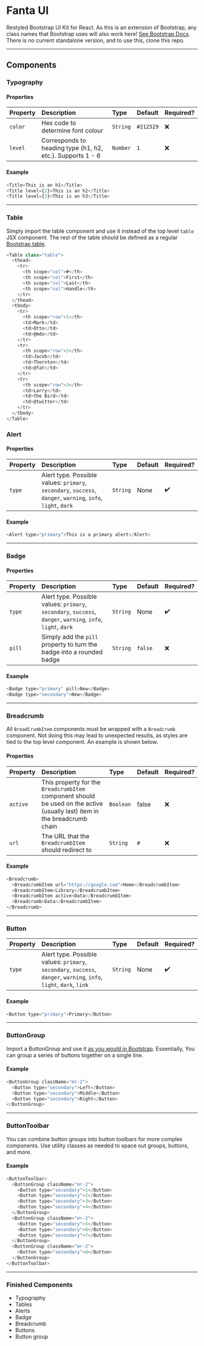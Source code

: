 # Fanta UI

Restyled Bootstrap UI Kit for React. As this is an extension of Bootstrap, any class names that Bootstrap uses will also work here! [See Bootstrap Docs](https://getbootstrap.com/docs/4.5/getting-started/introduction/). There is no current standalone version, and to use this, clone this repo.

---

## Components

### Typography

#### Properties

| Property | Description                                                | Type     | Default   | Required? |
| :------- | :--------------------------------------------------------- | :------- | :-------- | :-------- |
| `color`  | Hex code to determine font colour                          | `String` | `#212529` | ❌        |
| `level`  | Corresponds to heading type (h1, h2, etc.). Supports 1 - 6 | `Number` | `1`       | ❌        |

#### Example

```javascript
<Title>This is an h1</Title>
<Title level={2}>This is an h2</Title>
<Title level={3}>This is an h3</Title>
```

---

### Table

Simply import the table component and use it instead of the top level `table` JSX component. The rest of the table should be defined as a regular [Bootstrap table](https://getbootstrap.com/docs/4.5/content/tables/).

```javascript
<Table class="table">
  <thead>
    <tr>
      <th scope="col">#</th>
      <th scope="col">First</th>
      <th scope="col">Last</th>
      <th scope="col">Handle</th>
    </tr>
  </thead>
  <tbody>
    <tr>
      <th scope="row">1</th>
      <td>Mark</td>
      <td>Otto</td>
      <td>@mdo</td>
    </tr>
    <tr>
      <th scope="row">2</th>
      <td>Jacob</td>
      <td>Thornton</td>
      <td>@fat</td>
    </tr>
    <tr>
      <th scope="row">3</th>
      <td>Larry</td>
      <td>the Bird</td>
      <td>@twitter</td>
    </tr>
  </tbody>
</Table>
```

### Alert

#### Properties

| Property | Description                                                                                                  | Type     | Default | Required? |
| :------- | :----------------------------------------------------------------------------------------------------------- | :------- | :------ | :-------- |
| `type`   | Alert type. Possible values: `primary`, `secondary`, `success`, `danger`, `warning`, `info`, `light`, `dark` | `String` | None    | ✔️        |

#### Example

```javascript
<Alert type="primary">This is a primary alert</Alert>
```

---

### Badge

#### Properties

| Property | Description                                                                                                  | Type     | Default | Required? |
| :------- | :----------------------------------------------------------------------------------------------------------- | :------- | :------ | :-------- |
| `type`   | Alert type. Possible values: `primary`, `secondary`, `success`, `danger`, `warning`, `info`, `light`, `dark` | `String` | None    | ✔️        |
| `pill`   | Simply add the `pill` property to turn the badge into a rounded badge                                        | `String` | `false` | ❌        |

#### Example

```javascript
<Badge type="primary" pill>New</Badge>
<Badge type="secondary">New</Badge>
```

---

### Breadcrumb

All `BreadCrumbItem` components must be wrapped with a `Breadcrumb` component. Not doing this may lead to unexpected results, as styles are tied to the top level component. An example is shown below.

#### Properties

| Property | Description                                                                                                               | Type      | Default | Required? |
| :------- | :------------------------------------------------------------------------------------------------------------------------ | :-------- | :------ | :-------- |
| `active` | This property for the `BreadcrumbItem` component should be used on the active (usually last) item in the breadcrumb chain | `Boolean` | false   | ❌        |
| `url`    | The URL that the `BreadcrumbItem` should redirect to                                                                      | `String`  | `#`     | ❌        |

#### Example

```javascript
<Breadcrumb>
  <BreadcrumbItem url="https://google.com">Home</BreadcrumbItem>
  <BreadcrumbItem>Library</BreadcrumbItem>
  <BreadcrumbItem active>Data</BreadcrumbItem>
  <Breadcrumb>Data</BreadcrumbItem>
</Breadcrumb>
```

---

### Button

| Property | Description                                                                                                          | Type     | Default | Required? |
| :------- | :------------------------------------------------------------------------------------------------------------------- | :------- | :------ | :-------- |
| `type`   | Alert type. Possible values: `primary`, `secondary`, `success`, `danger`, `warning`, `info`, `light`, `dark`, `link` | `String` | None    | ✔️        |

#### Example

```javascript
<Button type="primary">Primary</Button>
```

---

### ButtonGroup

Import a ButtonGroup and use it [as you would in Bootstrap](https://getbootstrap.com/docs/4.5/components/button-group/). Essentially, You can group a series of buttons together on a single line.

#### Example

```javascript
<ButtonGroup className="mr-2">
  <Button type="secondary">Left</Button>
  <Button type="secondary">Middle</Button>
  <Button type="secondary">Right</Button>
</ButtonGroup>
```

---

### ButtonToolbar

You can combine button groups into button toolbars for more complex components. Use utility classes as needed to space out groups, buttons, and more.

#### Example

```javascript
<ButtonToolbar>
  <ButtonGroup className="mr-2">
    <Button type="secondary">1</Button>
    <Button type="secondary">2</Button>
    <Button type="secondary">3</Button>
    <Button type="secondary">4</Button>
  </ButtonGroup>
  <ButtonGroup className="mr-2">
    <Button type="secondary">5</Button>
    <Button type="secondary">6</Button>
    <Button type="secondary">7</Button>
  </ButtonGroup>
  <ButtonGroup className="mr-2">
    <Button type="secondary">8</Button>
  </ButtonGroup>
</ButtonToolbar>
```

---

### Finished Components

- Typography
- Tables
- Alerts
- Badge
- Breadcrumb
- Buttons
- Button group

<!-- ### Unfinished Components

 ! = Probably don't need to touch - just turn into a React component and double check for UI/UX improvements

- Card
- Carousel
- Collapse
- Dropdowns
- Forms
- Input group
- Jumbotron
- List group
- Media object
- Modal
- Navs
- Navbar
- Pagination
- Popovers
- Progress
- Scrollspy
- Spinners
- Toasts
- Tooltips
- ! Figures
- ! Images
- ! Code -->
